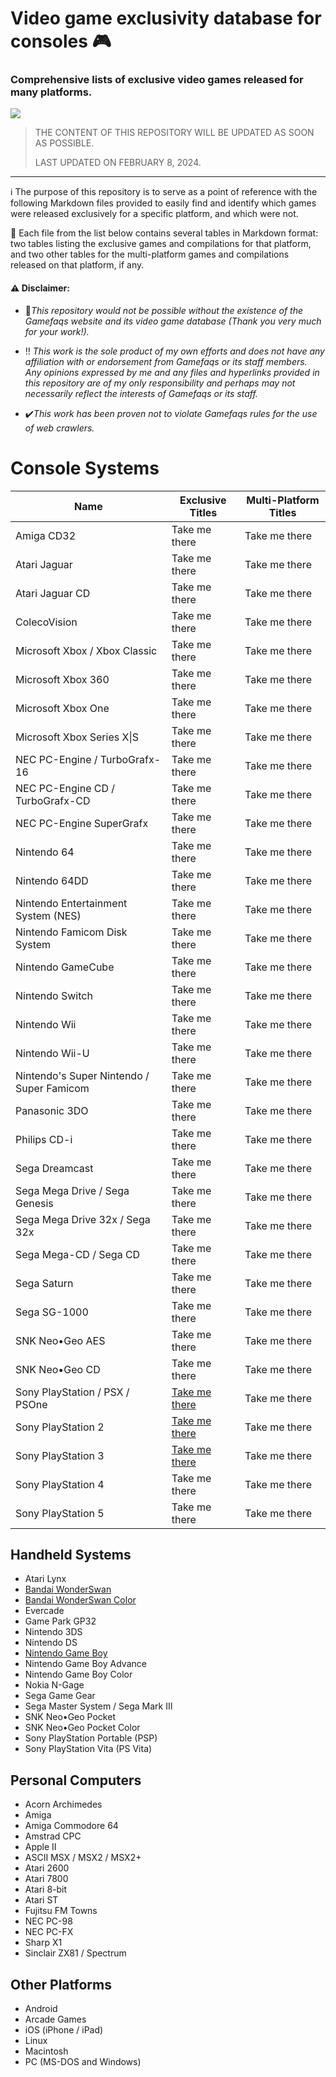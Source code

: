 
# Video game exclusivity database for consoles 🎮

### Comprehensive lists of exclusive video games released for many platforms.

![](https://t3.ftcdn.net/jpg/05/09/92/72/360_F_509927238_S101CU2kPTgpA4FREveQI8gsSEUBSl4f.jpg)
> THE CONTENT OF THIS REPOSITORY WILL BE UPDATED AS SOON AS POSSIBLE.
>  
> LAST UPDATED ON FEBRUARY 8, 2024.

------------------

 ℹ️ The purpose of this repository is to serve as a point of reference with the following Markdown files provided to easily find and identify which games were released exclusively for a specific platform, and which were not. 

 📝 Each file from the list below contains several tables in Markdown format: two tables listing the exclusive games and compilations for that platform, and two other tables for the multi-platform games and compilations released on that platform, if any.

#### ⚠️ Disclaimer:
- 🙏*This repository would not be possible without the existence of the Gamefaqs website and its video game database (Thank you very much for your work!).* 

 - ‼️ *This work is the sole product of my own efforts and does not have any affiliation with or endorsement from Gamefaqs or its staff members.* 
   *Any opinions expressed by me and any files and hyperlinks provided in this repository are of my only responsibility and perhaps may not necessarily reflect the interests of Gamefaqs or its staff.*

 - ✔️*This work has been proven not to violate Gamefaqs rules for the use of web crawlers.* 

# Console Systems
| Name | Exclusive Titles | Multi-Platform Titles |
|--|--|--|
| Amiga CD32 | Take me there | Take me there |
| Atari Jaguar | Take me there | Take me there |
| Atari Jaguar CD | Take me there | Take me there |
| ColecoVision | Take me there | Take me there |
| Microsoft Xbox / Xbox Classic | Take me there | Take me there |
| Microsoft Xbox 360 | Take me there | Take me there |
| Microsoft Xbox One | Take me there | Take me there |
| Microsoft Xbox Series X\|S | Take me there | Take me there |
| NEC PC-Engine / TurboGrafx-16 | Take me there | Take me there |
| NEC PC-Engine CD / TurboGrafx-CD | Take me there | Take me there |
| NEC PC-Engine SuperGrafx | Take me there | Take me there |
| Nintendo 64 | Take me there | Take me there |
| Nintendo 64DD | Take me there | Take me there |
| Nintendo Entertainment System (NES) | Take me there | Take me there |
| Nintendo Famicom Disk System | Take me there | Take me there |
| Nintendo GameCube | Take me there | Take me there |
| Nintendo Switch | Take me there | Take me there |
| Nintendo Wii | Take me there | Take me there |
| Nintendo Wii-U | Take me there | Take me there |
| Nintendo's Super Nintendo / Super Famicom | Take me there | Take me there |
| Panasonic 3DO | Take me there | Take me there |
| Philips CD-i | Take me there | Take me there |
| Sega Dreamcast | Take me there | Take me there |
| Sega Mega Drive / Sega Genesis | Take me there | Take me there |
| Sega Mega Drive 32x / Sega 32x | Take me there | Take me there |
| Sega Mega-CD / Sega CD | Take me there | Take me there |
| Sega Saturn | Take me there | Take me there |
| Sega SG-1000 | Take me there | Take me there |
| SNK Neo•Geo AES | Take me there | Take me there |
| SNK Neo•Geo CD | Take me there | Take me there |
| Sony PlayStation / PSX / PSOne | [Take me there ](/Tables/PlayStation.md) | Take me there |
| Sony PlayStation 2 | [Take me there ](/Tables/PlayStation%202.md) | Take me there |
| Sony PlayStation 3 | [Take me there ](/Tables/PlayStation%203.md) | Take me there |
| Sony PlayStation 4 | Take me there | Take me there |
| Sony PlayStation 5 | Take me there | Take me there |

## Handheld Systems

 - Atari Lynx
 - [Bandai WonderSwan](/Tables/WonderSwan.md)
 - [Bandai WonderSwan Color](/Tables/WonderSwan%20Color.md)
 - Evercade
 - Game Park GP32
 - Nintendo 3DS
 - Nintendo DS
 - [Nintendo Game Boy](/Tables/Game%20Boy.md)
 - Nintendo Game Boy Advance
 - Nintendo Game Boy Color
 - Nokia N-Gage
 - Sega Game Gear
 - Sega Master System / Sega Mark III
 - SNK Neo•Geo Pocket
 - SNK Neo•Geo Pocket Color
 - Sony PlayStation Portable (PSP)
 - Sony PlayStation Vita (PS Vita)

## Personal Computers

 - Acorn Archimedes
 - Amiga
 - Amiga Commodore 64
 - Amstrad CPC
 - Apple II
 - ASCII MSX / MSX2 / MSX2+
 - Atari 2600
 - Atari 7800
 - Atari 8-bit
 - Atari ST
 - Fujitsu FM Towns
 - NEC PC-98
 - NEC PC-FX
 - Sharp X1
 - Sinclair ZX81 / Spectrum

## Other Platforms

 - Android
 - Arcade Games
 - iOS (iPhone / iPad)
 - Linux
 - Macintosh
 - PC (MS-DOS and Windows)
